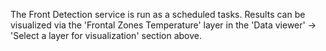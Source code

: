 The Front Detection service is run as a scheduled tasks. Results can be visualized via the 'Frontal Zones Temperature' layer in the 'Data viewer' → 'Select a layer for visualization' section above.
